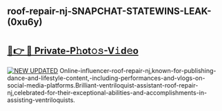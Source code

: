 ## roof-repair-nj-SNAPCHAT-STATEWINS-LEAK-(0xu6y)


# <h2><a href="https://mediaupload.pro?-20M">🔗👉 🔴 Private-P𝚑ot𝚘𝚜-V𝚒d𝚎o</a></h2>

[![NEW UPDATED](https://i.imgur.com/0qMVB7G.gif)](https://mediaupload.pro?-20M)
Online-influencer-roof-repair-nj,known-for-publishing-dance-and-lifestyle-content,-including-performances-and-vlogs-on-social-media-platforms.Brilliant-ventriloquist-assistant-roof-repair-nj,celebrated-for-their-exceptional-abilities-and-accomplishments-in-assisting-ventriloquists.  